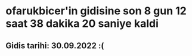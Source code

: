 # ofarukbicer'in gidisine son 8 gun 12 saat 38 dakika 20 saniye kaldi

## Gidis tarihi: 30.09.2022 :(